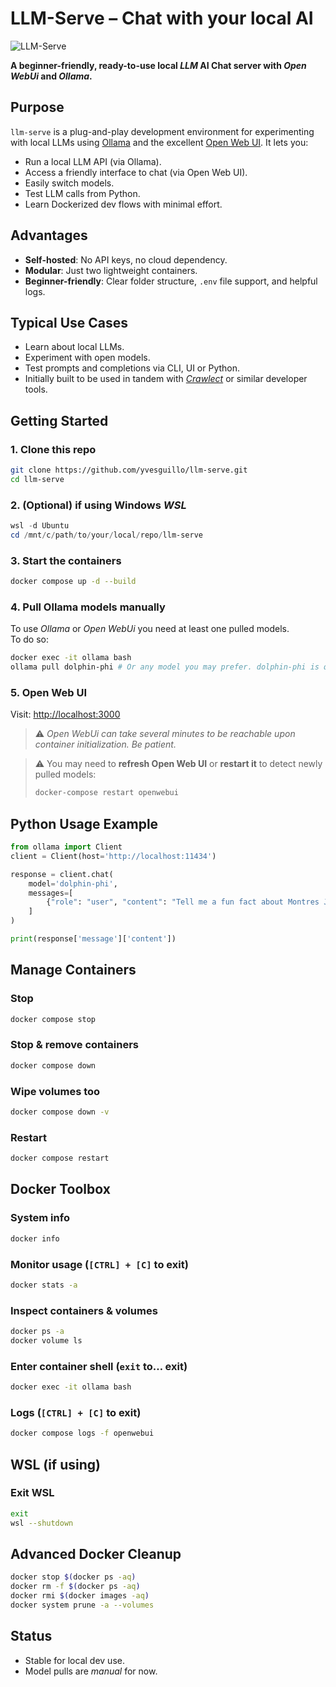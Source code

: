# LLM-Serve – Chat with your local AI

![LLM-Serve](images/llm-serve.avif)

**A beginner-friendly, ready-to-use local *LLM* AI Chat server with *Open WebUi* and *Ollama*.**

## Purpose

`llm-serve` is a plug-and-play development environment for experimenting with local LLMs using [Ollama](https://ollama.com/) and the excellent [Open Web UI](https://github.com/open-webui/open-webui). It lets you:

- Run a local LLM API (via Ollama).
- Access a friendly interface to chat (via Open Web UI).
- Easily switch models.
- Test LLM calls from Python.
- Learn Dockerized dev flows with minimal effort.

## Advantages

- **Self-hosted**: No API keys, no cloud dependency.
- **Modular**: Just two lightweight containers.
- **Beginner-friendly**: Clear folder structure, `.env` file support, and helpful logs.

## Typical Use Cases

- Learn about local LLMs.
- Experiment with open models.
- Test prompts and completions via CLI, UI or Python.
- Initially built to be used in tandem with [*Crawlect*](https://github.com/yvesguillo/crawlect) or similar developer tools.

## Getting Started

### 1. Clone this repo

```bash
git clone https://github.com/yvesguillo/llm-serve.git
cd llm-serve
```

### 2. (Optional) if using Windows *WSL*

```powershell
wsl -d Ubuntu
cd /mnt/c/path/to/your/local/repo/llm-serve
```

### 3. Start the containers

```bash
docker compose up -d --build
```

### 4. Pull Ollama models manually
To use *Ollama* or *Open WebUi* you need at least one pulled models.  
To do so:

```bash
docker exec -it ollama bash
ollama pull dolphin-phi # Or any model you may prefer. dolphin-phi is quite light, capable and perfect for testing.
```

### 5. Open Web UI
Visit: [http://localhost:3000](http://localhost:3000)

>⚠️ *Open WebUi can take several minutes to be reachable upon container initialization. Be patient.*

> ⚠️ You may need to **refresh Open Web UI** or **restart it** to detect newly pulled models:
> ```bash
> docker-compose restart openwebui
> ```

## Python Usage Example

```python
from ollama import Client
client = Client(host='http://localhost:11434')

response = client.chat(
    model='dolphin-phi',
    messages=[
        {"role": "user", "content": "Tell me a fun fact about Montres Jaquet Droz."}
    ]
)

print(response['message']['content'])
```

## Manage Containers

### Stop

```bash
docker compose stop
```

### Stop & remove containers

```bash
docker compose down
```

### Wipe volumes too

```bash
docker compose down -v
```

### Restart

```bash
docker compose restart
```

## Docker Toolbox

### System info

```bash
docker info
```

### Monitor usage (`[CTRL] + [C]` to exit)

```bash
docker stats -a
```

### Inspect containers & volumes

```bash
docker ps -a
docker volume ls
```

### Enter container shell (`exit` to… exit)

```bash
docker exec -it ollama bash
```

### Logs (`[CTRL] + [C]` to exit)

```bash
docker compose logs -f openwebui
```

## WSL (if using)

### Exit WSL

```bash
exit
wsl --shutdown
```

## Advanced Docker Cleanup

```bash
docker stop $(docker ps -aq)
docker rm -f $(docker ps -aq)
docker rmi $(docker images -aq)
docker system prune -a --volumes
```

## Status

- Stable for local dev use.
- Model pulls are *manual* for now.
